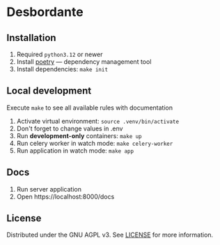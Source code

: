 # Desbordante

## Installation

1. Required `python3.12` or newer
2. Install [poetry](https://python-poetry.org/) — dependency management tool
3. Install dependencies: `make init`

## Local development

Execute `make` to see all available rules with documentation

1. Activate virtual environment: `source .venv/bin/activate`
2. Don't forget to change values in .env
3. Run **development-only** containers: `make up`
4. Run celery worker in watch mode: `make celery-worker`
5. Run application in watch mode: `make app`

## Docs

1. Run server application
2. Open https://localhost:8000/docs

## License

Distributed under the GNU AGPL v3.
See [LICENSE](LICENSE) for more information.
